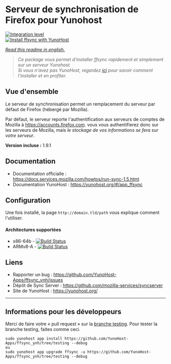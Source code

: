 # Serveur de synchronisation de Firefox pour Yunohost

[![Integration level](https://dash.yunohost.org/integration/ffsync.svg)](https://dash.yunohost.org/appci/app/ffsync)  
[![Install ffsync with YunoHost](https://install-app.yunohost.org/install-with-yunohost.png)](https://install-app.yunohost.org/?app=ffsync)

*[Read this readme in english.](./README.md)*
> *Ce package vous permet d'installer ffsync rapidement et simplement sur un serveur Yunohost.   
Si vous n'avez pas YunoHost, regardez [ici](https://yunohost.org/#/install) pour savoir comment l'installer et en profiter.*

## Vue d'ensemble

Le serveur de synchronisation permet un remplacement du serveur par défaut de Firefox (hébergé par Mozilla).

Par défaut, le serveur reporte l'authentification aux serveurs de comptes de Mozilla à https://accounts.firefox.com. vous vous authentifierez donc sur les serveurs de Mozilla, mais _le stockage de vos informations se fera sur votre serveur_.

**Version incluse :** 1.9.1

## Documentation

 * Documentation officialle : https://docs.services.mozilla.com/howtos/run-sync-1.5.html
 * Documentation YunoHost : https://yunohost.org/#/app_ffsync

## Configuration

Une fois installé, la page `http://domain.tld/path` vous explique comment l'utiliser.

#### Architectures supportées

* x86-64b - [![Build Status](https://ci-apps.yunohost.org/ci/logs/ffsync%20%28Apps%29.svg)](https://ci-apps.yunohost.org/ci/apps/ffsync/)
* ARMv8-A - [![Build Status](https://ci-apps-arm.yunohost.org/ci/logs/ffsync%20%28Apps%29.svg)](https://ci-apps-arm.yunohost.org/ci/apps/ffsync/)

## Liens

 * Rapporter un bug : https://github.com/YunoHost-Apps/ffsync_ynh/issues
 * Dépôt de Sync Server : https://github.com/mozilla-services/syncserver
 * Site de YunoHost : https://yunohost.org/

---
Informations pour les développeurs
----------------

Merci de faire votre « pull request » sur la [branche testing](https://github.com/YunoHost-Apps/ffsync_ynh/tree/testing).
Pour tester la branche testing, faites comme ceci.
```
sudo yunohost app install https://github.com/YunoHost-Apps/ffsync_ynh/tree/testing --debug
ou
sudo yunohost app upgrade ffsync -u https://github.com/YunoHost-Apps/ffsync_ynh/tree/testing --debug
```
